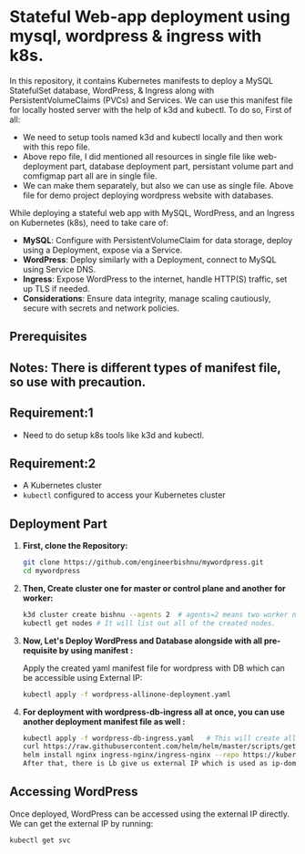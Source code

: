 # Stateful Web-app deployment using mysql, wordpress & ingress with k8s.
 
In this repository, it contains Kubernetes manifests to deploy a MySQL StatefulSet database, WordPress, & Ingress along with PersistentVolumeClaims (PVCs) and Services. We can use this manifest file for locally hosted server with the help of k3d and kubectl. To do so, First of all:
- We need to setup tools named k3d and kubectl locally and then work with this repo file. 
- Above repo file, I did mentioned all resources in single file like web-deployment part, database deployment part, persistant volume part and comfigmap part all are in single file.
- We can make them separately, but also we can use as single file. Above file for demo project deploying wordpress website with databases.

While deploying a stateful web app with MySQL, WordPress, and an Ingress on Kubernetes (k8s), need to take care of:
- **MySQL**: Configure with PersistentVolumeClaim for data storage, deploy using a Deployment, expose via a Service.
- **WordPress**: Deploy similarly with a Deployment, connect to MySQL using Service DNS.
- **Ingress**: Expose WordPress to the internet, handle HTTP(S) traffic, set up TLS if needed.
- **Considerations**: Ensure data integrity, manage scaling cautiously, secure with secrets and network policies.

 
## Prerequisites
## Notes: There is different types of manifest file, so use with precaution.  
## Requirement:1
- Need to do setup k8s tools like k3d and kubectl.

## Requirement:2
- A Kubernetes cluster
- `kubectl` configured to access your Kubernetes cluster
 
## Deployment Part
 
1. **First, clone the Repository:**
 
    ```sh
    git clone https://github.com/engineerbishnu/mywordpress.git
    cd mywordpress
    ```
 
2. **Then, Create cluster one for master or control plane and another for worker:**
 
    ```sh
    k3d cluster create bishnu --agents 2  # agents=2 means two worker node where our entire database and website hosted.
    kubectl get nodes # It will list out all of the created nodes.
    ```
 
3. **Now, Let's Deploy WordPress and Database alongside with all pre-requisite by using manifest :**
 
    Apply the created yaml manifest file for wordpress with DB which can be accessible using External IP:
 
    ```sh
    kubectl apply -f wordpress-allinone-deployment.yaml
    ```
4. **For deployment with wordpress-db-ingress all at once, you can use another deployment manifest file as well :**
    ```sh
    kubectl apply -f wordpress-db-ingress.yaml   # This will create all services like wordpress, service, DB. Ingress services. Further, we need to install nginx-ingress controller.
    curl https://raw.githubusercontent.com/helm/helm/master/scripts/get-helm-3 | bash   # If helm not install, setup helm too.
    helm install nginx ingress-nginx/ingress-nginx --repo https://kubernetes.github.io/ingress-nginx  # Now we did install nginx ingress controller. 
    After that, there is Lb give us external IP which is used as ip-domain naming while traffic and port forwarding with internal ports from external connections. Because pods IPs are not accessible from outside so we need ingress controller for communicate outside world and inside world.
    ```
## Accessing WordPress
 
Once deployed, WordPress can be accessed using the external IP directly. We can get the external IP by running:
 
```sh
kubectl get svc
```
